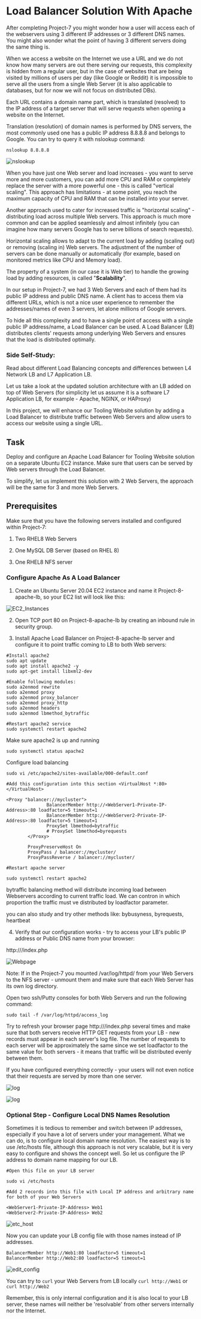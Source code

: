 # Load Balancer Solution With Apache

After completing Project-7 you might wonder how a user will access each of the webservers using 3 different IP addresses or 3 different DNS names. You might also wonder what the point of having 3 different servers doing the same thing is.

When we access a website on the Internet we use a URL and we do not know how many servers are out there serving our requests, this complexity is hidden from a regular user, but in the case of websites that are being visited by millions of users per day (like Google or Reddit) it is impossible to serve all the users from a single Web Server (it is also applicable to databases, but for now we will not focus on distributed DBs).

Each URL contains a domain name part, which is translated (resolved) to the IP address of a target server that will serve requests when opening a website on the Internet. 

Translation (resolution) of domain names is performed by DNS servers, the most commonly used one has a public IP address 8.8.8.8 and belongs to Google. You can try to query it with nslookup command:

`nslookup 8.8.8.8`

![nslookup](Project_8_Images/nslookup.png)


When you have just one Web server and load increases - you want to serve more and more customers, you can add more CPU and RAM or completely replace the server with a more powerful one - this is called "vertical scaling". This approach has limitations - at some point, you reach the maximum capacity of CPU and RAM that can be installed into your server.

Another approach used to cater for increased traffic is "horizontal scaling" - distributing load across multiple Web servers. This approach is much more common and can be applied seamlessly and almost infinitely (you can imagine how many servers Google has to serve billions of search requests).

Horizontal scaling allows to adapt to the current load by adding (scaling out) or removing (scaling in) Web servers. The adjustment of the number of servers can be done manually or automatically (for example, based on monitored metrics like CPU and Memory load).

The property of a system (in our case it is Web tier) to handle the growing load by adding resources, is called "**Scalability**".

In our setup in Project-7, we had 3 Web Servers and each of them had its public IP address and public DNS name. A client has to access them via different URLs, which is not a nice user experience to remember the addresses/names of even 3 servers, let alone millions of Google servers.

To hide all this complexity and to have a single point of access with a single public IP address/name, a Load Balancer can be used. A Load Balancer (LB) distributes clients' requests among underlying Web Servers and ensures that the load is distributed optimally.

### Side Self-Study:

Read about different Load Balancing concepts and differences between L4 Network LB and L7 Application LB.

Let us take a look at the updated solution architecture with an LB added on top of Web Servers (for simplicity let us assume it is a software L7 Application LB, for example - Apache, NGINX, or HAProxy)

In this project, we will enhance our Tooling Website solution by adding a Load Balancer to distribute traffic between Web Servers and allow users to access our website using a single URL.

## Task

Deploy and configure an Apache Load Balancer for Tooling Website solution on a separate Ubuntu EC2 instance. Make sure that users can be served by Web servers through the Load Balancer.

To simplify, let us implement this solution with 2 Web Servers, the approach will be the same for 3 and more Web Servers.

## Prerequisites
Make sure that you have the following servers installed and configured within Project-7:

1. Two RHEL8 Web Servers

2. One MySQL DB Server (based on RHEL 8)

3. One RHEL8 NFS server

### Configure Apache As A Load Balancer

1. Create an Ubuntu Server 20.04 EC2 instance and name it Project-8-apache-lb, so your EC2 list will look like this:

![EC2_Instances](Project_8_Images/ec2_instances.png)

2. Open TCP port 80 on Project-8-apache-lb by creating an inbound rule in security group.

3. Install Apache Load Balancer on Project-8-apache-lb server and configure it to point traffic coming to LB to both Web servers:

```
#Install apache2
sudo apt update
sudo apt install apache2 -y
sudo apt-get install libxml2-dev

#Enable following modules:
sudo a2enmod rewrite
sudo a2enmod proxy
sudo a2enmod proxy_balancer
sudo a2enmod proxy_http
sudo a2enmod headers
sudo a2enmod lbmethod_bytraffic

#Restart apache2 service
sudo systemctl restart apache2
```

Make sure apache2 is up and running

`sudo systemctl status apache2`

Configure load balancing

```
sudo vi /etc/apache2/sites-available/000-default.conf

#Add this configuration into this section <VirtualHost *:80>  </VirtualHost>

<Proxy "balancer://mycluster">
               BalancerMember http://<WebServer1-Private-IP-Address>:80 loadfactor=5 timeout=1
               BalancerMember http://<WebServer2-Private-IP-Address>:80 loadfactor=5 timeout=1
               ProxySet lbmethod=bytraffic
               # ProxySet lbmethod=byrequests
        </Proxy>

        ProxyPreserveHost On
        ProxyPass / balancer://mycluster/
        ProxyPassReverse / balancer://mycluster/

#Restart apache server

sudo systemctl restart apache2
```

bytraffic balancing method will distribute incoming load between Webservers according to current traffic load. We can contron in which proportion the traffic must ve distributed by loadfactor parameter.

you can also study and try other methods like: bybusyness, byrequests, heartbeat

4. Verify that our configuration works - try to access your LB's public IP address or Public DNS name from your browser:

http://<Load-Balancer-Public-IP-Address-or-Public-DNS-Name>/index.php

![Webpage](Project_8_Images/web.png)

Note: If in the Project-7 you mounted /var/log/httpd/ from your Web Servers to the NFS server - unmount them and make sure that each Web Server has its own log directory.

Open two ssh/Putty consoles for both Web Servers and run the following command:

`sudo tail -f /var/log/httpd/access_log`

Try to refresh your browser page http://<Load-Balancer-Public-IP-Address-or-Public-DNS-Name>/index.php several times and make sure that both servers receive HTTP GET requests from your LB - new records must appear in each server's log file. The number of requests to each server will be approximately the same since we set loadfactor to the same value for both servers - it means that traffic will be distributed evenly between them.

If you have configured everything correctly - your users will not even notice that their requests are served by more than one server.

![log](Project_8_Images/log1.png)

![log](Project_8_Images/log2.png)

### Optional Step - Configure Local DNS Names Resolution

Sometimes it is tedious to remember and switch between IP addresses, especially if you have a lot of servers under your management.
What we can do, is to configure local domain name resolution. The easiest way is to use /etc/hosts file, although this approach is not very scalable, but it is very easy to configure and shows the concept well. So let us configure the IP address to domain name mapping for our LB.

```
#Open this file on your LB server

sudo vi /etc/hosts

#Add 2 records into this file with Local IP address and arbitrary name for both of your Web Servers

<WebServer1-Private-IP-Address> Web1
<WebServer2-Private-IP-Address> Web2
```

![etc_host](Project_8_Images/etc_host.png)

Now you can update your LB config file with those names instead of IP addresses.

```
BalancerMember http://Web1:80 loadfactor=5 timeout=1
BalancerMember http://Web2:80 loadfactor=5 timeout=1
```

![edit_config](Project_8_Images/edit_config.png)

You can try to `curl` your Web Servers from LB locally `curl http://Web1` or `curl http://Web2` 

Remember, this is only internal configuration and it is also local to your LB server, these names will neither be 'resolvable' from other servers internally nor the Internet.









